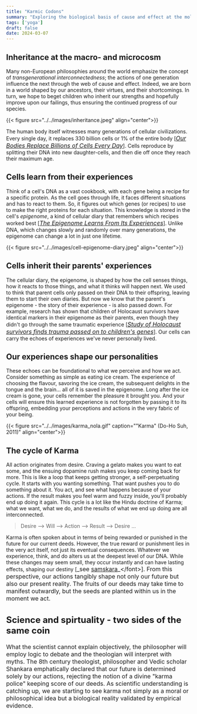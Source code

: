 ```yaml
---
title: "Karmic Codons"
summary: "Exploring the biological basis of cause and effect at the molecular level"
tags: ['yoga']
draft: false
date: 2024-03-07
---
```


## Inheritance at the macro- and microcosm
Many non-European philosophies around the world emphasize the concept of _transgenerational interconnectedness_; the actions of one generation influence the next through the web of cause and effect. Indeed, we are born in a world shaped by our ancestors, their virtues, and their shortcomings. In turn, we hope to beget children who inherit our strengths and hopefully improve upon our failings, thus ensuring the continued progress of our species. 

{{< figure src="../../images/inheritance.jpeg" align="center">}}

The human body itself witnesses many generations of cellular civilizations.
Every single day, it replaces 330 billion cells or 1% of the entire body [<font size=3>_[Our Bodies Replace Billions of Cells Every Day](https://www.scientificamerican.com/article/our-bodies-replace-billions-of-cells-every-day/)_</font>].
Cells reproduce by splitting their DNA into new daughter-cells, and then die off once they reach their maximum age.

## Cells learn from their experiences
Think of a cell's DNA as a vast cookbook, with each gene being a recipe for a specific protein. As the cell goes through life, it faces different situations and has to react to them. So, it figures out which genes (or recipes) to use to make the right proteins for each situation. This knowledge is stored in the cell's _epigenome_, a kind of cellular diary that remembers which recipes worked best [<font size=3>_[The Epigenome Learns From Its Experiences](https://learn.genetics.utah.edu/content/epigenetics/memory)_</font>]. Unlike DNA, which changes slowly and randomly over many generations, the epigenome can change a lot in just one lifetime.

{{< figure src="../../images/cell-epigenome-diary.jpeg" align="center">}}

## Cells inherit their parents' experiences
The cellular diary, the epigenome, is shaped by how the cell senses things, how it reacts to those things, and what it thinks will happen next. We used to think that parent cells only passed on their DNA to their offspring, leaving them to start their own diaries. But now we know that the parent's epigenome - the story of their experience - is also passed down. For example, research has shown that children of Holocaust survivors have identical markers in their epigenome as their parents, even though they didn't go through the same traumatic experience [<font size=3>_[Study of Holocaust survivors finds trauma passed on to children's genes](https://www.theguardian.com/science/2015/aug/21/study-of-holocaust-survivors-finds-trauma-passed-on-to-childrens-genes)_</font>]. Our cells can carry the echoes of experiences we've never personally lived.

## Our experiences shape our personalities
These echoes can be foundational to what we perceive and how we act. Consider something as simple as eating ice cream. The experience of choosing the flavour, savoring the ice cream, the subsequent delights in the tongue and the brain... all of it is saved in the epigenome. Long after the ice cream is gone, your cells remember the pleasure it brought you. 
And your cells will ensure this learned experience is not forgotten by passing it to its offspring, embedding your perceptions and actions in the very fabric of your being.

{{< figure src="../../images/karma_nola.gif" caption="\"Karma\" (Do-Ho Suh, 2011)" align="center">}}

## The cycle of Karma
All action originates from desire. Craving a gelato makes you want to eat some, and the ensuing dopamine rush makes you keep coming back for more. This is like a loop that keeps getting stronger, a self-perpetuating cycle. It starts with you wanting something. That want pushes you to do something about it. You act, and see what happens because of your actions. If the result makes you feel warm and fuzzy inside, you'll probably end up doing it again. This cycle is a lot like the Hindu doctrine of Karma; what we want, what we do, and the results of what we end up doing are all interconnected.

> Desire --> Will --> Action --> Result --> Desire ...

Karma is often spoken about in terms of being rewarded or punished in the future for our current deeds. However, the true reward or punishment lies in the very act itself, not just its eventual consequences. Whatever we experience, think, and do alters us at the deepest level of our DNA. While these changes may seem small, they occur instantly and can have lasting effects, shaping our destiny [<font size=3>_see [samskara](https://en.wikipedia.org/wiki/Samskara_(Indian_philosophy))_</font>]. From this perspective, our actions tangibly shape not only our future but also our present reality. The fruits of our deeds may take time to manifest outwardly, but the seeds are planted within us in the moment we act.

## Science and spirtuality - two sides of the same coin
What the scientist cannot explain objectively, the philosopher will employ logic to debate and the theologian will interpret with myths. The 8th century theologist, philosopher and Vedic scholar Shankara emphatically declared that our future is determined solely by our actions, rejecting the notion of a divine "karma police" keeping score of our deeds. As scientific understanding is catching up, we are starting to see karma not simply as a moral or philosophical idea but a biological reality validated by empirical evidence.
